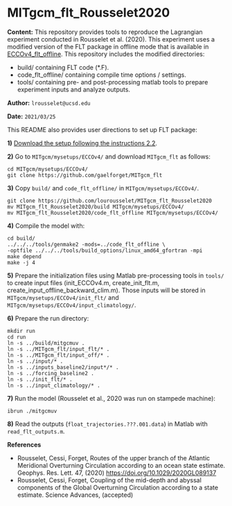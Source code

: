 # MITgcm_flt_Rousselet2020

**Content:** This repository provides tools to reproduce the Lagrangian experiment conducted in Rousselet et al. (2020). This experiment uses a modified version of the FLT package in offline mode that is available in [ECCOv4_flt_offline](https://github.com/gaelforget/ECCOv4_flt_offline). This repository includes the modified directories:
- build/ containing FLT code (*.F).
- code_flt_offline/ containing compile time options / settings. 
- tools/ containing pre- and post-processing matlab tools to prepare experiment inputs and analyze outputs.

**Author:** `lrousselet@ucsd.edu`

**Date:** `2021/03/25`

This README also provides user directions to set up FLT package:

**1)** [Download the setup following the instructions 2.2](https://eccov4.readthedocs.io/en/latest/downloads.html).

**2)** Go to `MITgcm/mysetups/ECCOv4/` and download `MITgcm_flt` as follows:
```
cd MITgcm/mysetups/ECCOv4/
git clone https://github.com/gaelforget/MITgcm_flt
```

**3)** Copy `build/` and `code_flt_offline/` in `MITgcm/mysetups/ECCOv4/`.
```
git clone https://github.com/lourousselet/MITgcm_flt_Rousselet2020
mv MITgcm_flt_Rousselet2020/build MITgcm/mysetups/ECCOv4/
mv MITgcm_flt_Rousselet2020/code_flt_offline MITgcm/mysetups/ECCOv4/
```

**4)** Compile the model with:
```
cd build/
../../../tools/genmake2 -mods=../code_flt_offline \
-optfile ../../../tools/build_options/linux_amd64_gfortran -mpi
make depend
make -j 4
```

**5)** Prepare the initialization files using Matlab pre-processing tools in `tools/` to create input files (init_ECCOv4.m, create_init_flt.m, create_input_offline_backward_clim.m). Those inputs will be stored in `MITgcm/mysetups/ECCOv4/init_flt/` and `MITgcm/mysetups/ECCOv4/input_climatology/`.

**6)** Prepare the run directory:
```
mkdir run
cd run
ln -s ../build/mitgcmuv .
ln -s ../MITgcm_flt/input_flt/* .
ln -s ../MITgcm_flt/input_off/* .
ln -s ../input/* .
ln -s ../inputs_baseline2/input*/* .
ln -s ../forcing_baseline2 .
ln -s ../init_flt/* .
ln -s ../input_climatology/* .
```

**7)** Run the model (Rousselet et al., 2020 was run on stampede machine):
```
ibrun ./mitgcmuv 
```

**8)** Read the outputs (`float_trajectories.???.001.data`) in Matlab with `read_flt_outputs.m`.

**References**
- Rousselet, Cessi, Forget, Routes of the upper branch of the Atlantic Meridional Overturning Circulation according to an ocean state estimate. Geophys. Res. Lett. 47, (2020) <https://doi.org/10.1029/2020GL089137>
- Rousselet, Cessi, Forget, Coupling of the mid-depth and abyssal components of the Global Overturning Circulation according to a state estimate. Science Advances, (accepted)
